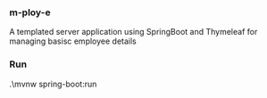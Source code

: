 ### m-ploy-e

A templated server application using SpringBoot and Thymeleaf for managing basisc employee details

### Run

.\mvnw spring-boot:run
